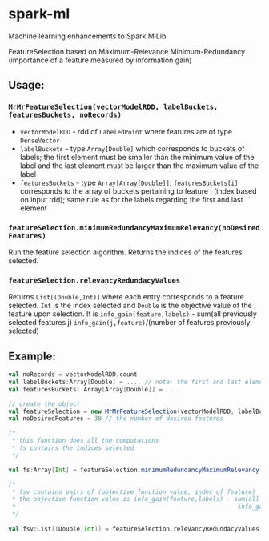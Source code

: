 # spark-ml
Machine learning enhancements to Spark MlLib

FeatureSelection based on Maximum-Relevance Minimum-Redundancy (importance of a feature measured by information gain)

## Usage: 

### `MrMrFeatureSelection(vectorModelRDD, labelBuckets, featuresBuckets, noRecords)`

- `vectorModelRDD` - rdd of `LabeledPoint` where features are of type `DenseVector`
- `labelBuckets` - type `Array[Double]` which corresponds to buckets of labels; the first element must be smaller than the minimum value of the label and the last element must be larger than the maximum value of the label
- `featuresBuckets` - type `Array[Array[Double]]`; `featuresBuckets[i]` corresponds to the array of buckets pertaining to feature i (index based on input rdd); same rule as for the labels regarding the first and last element

### `featureSelection.minimumRedundancyMaximumRelevancy(noDesiredFeatures)`

Run the feature selection algorithm. Returns the indices of the features selected.

### `featureSelection.relevancyRedundacyValues`
Returns `List[(Double,Int)]` where each entry corresponds to a feature selected. `Int` is the index selected and `Double` is the objective value of the feature upon selection. It is
`info_gain(feature,labels)` - sum(all previously selected features j)                                                                                 `info_gain(j,feature)`/(number of features previously selected)

## Example:

```scala
val noRecords = vectorModelRDD.count
val labelBuckets:Array[Double] = .... // note: the first and last element must be below the minimum value and above the maximum value, respectively; For example, for a binary case, we need to specify [-1,0,1,2]
val featuresBuckets: Array[Array[Double]] = ....

// create the object
val featureSelection = new MrMrFeatureSelection(vectorModelRDD, labelBuckets, featuresBuckets, noRecords)
val noDesiredFeatures = 30 // the number of desired features

/*
 * this function does all the computations
 * fs contains the indices selected
 */

val fs:Array[Int] = featureSelection.minimumRedundancyMaximumRelevancy(noDesiredFeatures) 

/*
 * fsv contains pairs of (objective function value, index of feature)
 * the objective function value is info_gain(feature,labels) - sum(all previously selected features j)               
 *                                                              info_gain(j,feature)/(number of features previously selected)
 */
 
val fsv:List[(Double,Int)] = featureSelection.relevancyRedundacyValues
```
